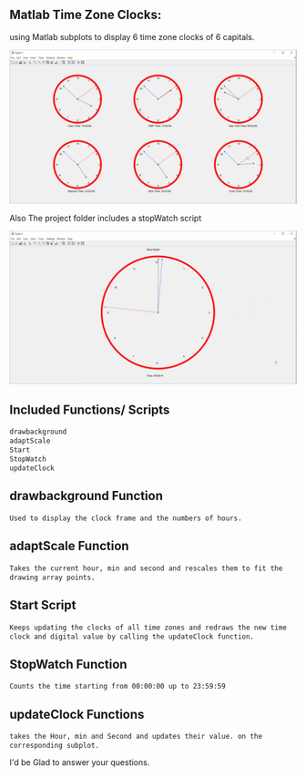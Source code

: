 ## Matlab Time Zone Clocks:
using Matlab subplots to display 6 time zone clocks of 6 capitals.

   ![](Images/TimeZones.gif)
   
Also The project folder includes a stopWatch script

![](Images/StopWatch.gif)

## Included Functions/ Scripts
    drawbackground
    adaptScale
    Start
    StopWatch
    updateClock


## drawbackground Function
    Used to display the clock frame and the numbers of hours.

## adaptScale Function
    Takes the current hour, min and second and rescales them to fit the drawing array points.    
    
## Start Script
    Keeps updating the clocks of all time zones and redraws the new time clock and digital value by calling the updateClock function.
    
## StopWatch Function
    Counts the time starting from 00:00:00 up to 23:59:59
    
## updateClock Functions
    takes the Hour, min and Second and updates their value. on the corresponding subplot.
 

 I'd be Glad to answer  your questions.
